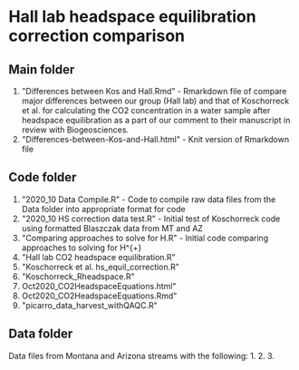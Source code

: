 # Hall lab headspace equilibration correction comparison

## Main folder
1. "Differences between Kos and Hall.Rmd" - Rmarkdown file of compare major differences between our group (Hall lab) and that of Koschorreck et al. for calculating the CO2 concentration in a water sample after headspace equilibration as a part of our comment to their manuscript in review with Biogeosciences. 
2. "Differences-between-Kos-and-Hall.html" - Knit version of Rmarkdown file

## Code folder
1. "2020_10 Data Compile.R" - Code to compile raw data files from the Data folder into appropriate format for code
2. "2020_10 HS correction data test.R" - Initial test of Koschorreck code using formatted Blaszczak data from MT and AZ
3. "Comparing approaches to solve for H.R" - Initial code comparing approaches to solving for H^{+}
4. "Hall lab CO2 headspace equilibration.R"
5. "Koschorreck et al. hs_equil_correction.R"
6. "Koschorreck_Rheadspace.R"       
7. Oct2020_CO2HeadspaceEquations.html"
8. Oct2020_CO2HeadspaceEquations.Rmd"
9. "picarro_data_harvest_withQAQC.R"


## Data folder
Data files from Montana and Arizona streams with the following:
1. 
2.
3.
